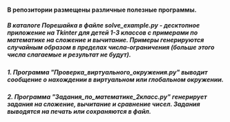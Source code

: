 #### В репозитории размещены различные полезные программы.

##### В каталоге Порешайка в файле solve_example.py - десктопное приложение на Tkinter для детей 1-3 классов с примерами по математике на сложение и вычитание. Примеры генерируются случайным образом в пределах числа-ограничения (больше этого числа слагаемые и результат не будут).

##### 1. Программа "Проверка_виртуального_окружения.py" выводит сообщение о нахождении в виртуальном или глобальном окружении.

##### 2. Программа "Задания_по_математике_2класс.py" генерирует задания на сложение, вычитание и сравнение чисел. Задания выводятся на печать или сохраняются в файл.
